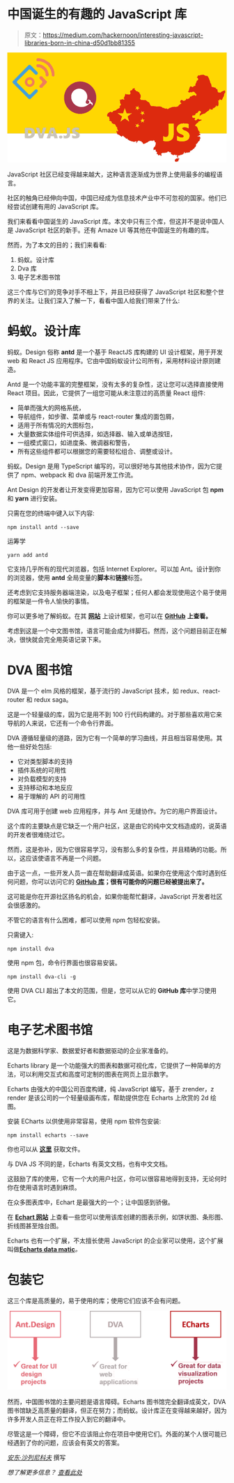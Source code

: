 # 中国诞生的有趣的 JavaScript 库

> 原文：<https://medium.com/hackernoon/interesting-javascript-libraries-born-in-china-d50d1bb81355>

![](img/13b55b976d12531ecf867e6b7cf6a05d.png)

JavaScript 社区已经变得越来越大，这种语言逐渐成为世界上使用最多的编程语言。

社区的触角已经伸向中国，中国已经成为信息技术产业中不可忽视的国家。他们已经尝试创建有用的 JavaScript 库。

我们来看看中国诞生的 JavaScript 库。本文中只有三个库，但这并不是说中国人是 JavaScript 社区的新手。还有 Amaze UI 等其他在中国诞生的有趣的库。

然而，为了本文的目的；我们来看看:

1.  蚂蚁。设计库
2.  Dva 库
3.  电子艺术图书馆

这三个库与它们的竞争对手不相上下，并且已经获得了 JavaScript 社区和整个世界的关注。让我们深入了解一下，看看中国人给我们带来了什么:

# 蚂蚁。设计库

蚂蚁。Design 俗称 **antd** 是一个基于 ReactJS 库构建的 UI 设计框架，用于开发 web 和 React JS 应用程序。它由中国蚂蚁设计公司所有，采用材料设计原则建造。

Antd 是一个功能丰富的完整框架，没有太多的复杂性，这让您可以选择直接使用 React 项目。因此，它提供了一组您可能从未注意过的高质量 React 组件:

*   简单而强大的网格系统，
*   导航组件，如步骤、菜单或与 react-router 集成的面包屑，
*   适用于所有情况的大图标包，
*   大量数据实体组件可供选择，如选择器、输入或单选按钮，
*   一组模式窗口，如进度条、微调器和警告，
*   所有这些组件都可以根据您的需要轻松组合、调整或设计。

蚂蚁。Design 是用 TypeScript 编写的，可以很好地与其他技术协作，因为它提供了 npm、webpack 和 dva 前端开发工作流。

Ant Design 的开发者让开发变得更加容易，因为它可以使用 JavaScript 包 **npm** 和 **yarn** 进行安装。

只需在您的终端中键入以下内容:

```
npm install antd --save
```

运筹学

```
yarn add antd
```

它支持几乎所有的现代浏览器，包括 Internet Explorer。可以加 Ant。设计到你的浏览器，使用 **antd** 全局变量的**脚本**和**链接**标签。

还考虑到它支持服务器端渲染，以及电子框架；任何人都会发现使用这个易于使用的框架是一件令人愉快的事情。

你可以更多地了解蚂蚁。在其 [**网站**](http://beta.ant.design/docs/react/introduce) 上设计框架，也可以在 [**GitHub**](https://github.com/ant-design/ant-design) **上查看。**

考虑到这是一个中文图书馆，语言可能会成为绊脚石。然而，这个问题目前正在解决，很快就会完全用英语记录下来。

# DVA 图书馆

DVA 是一个 elm 风格的框架，基于流行的 JavaScript 技术，如 redux、react-router 和 redux saga。

这是一个轻量级的库，因为它是用不到 100 行代码构建的。对于那些喜欢用它来导航的人来说，它还有一个命令行界面。

DVA 遵循轻量级的道路，因为它有一个简单的学习曲线，并且相当容易使用。其他一些好处包括:

*   它对类型脚本的支持
*   插件系统的可用性
*   对负载模型的支持
*   支持移动和本地反应
*   易于理解的 API 的可用性

DVA 库可用于创建 web 应用程序，并与 Ant 无缝协作。为它的用户界面设计。

这个库的主要缺点是它缺乏一个用户社区，这是由它的纯中文文档造成的，说英语的开发者很难绕过它。

然而，这是弥补，因为它很容易学习，没有那么多的复杂性，并且精确的功能。所以，这应该使语言不再是一个问题。

由于这一点，一些开发人员一直在帮助翻译成英语。如果你在使用这个库时遇到任何问题，你可以访问它的 [**GitHub 库**](https://github.com/dvajs/dva)**；很有可能你的问题已经被提出来了。**

这可能是你在开源社区扬名的机会，如果你能帮忙翻译，JavaScript 开发者社区会很感激的。

不管它的语言有什么困难，都可以使用 npm 包轻松安装。

只需键入:

```
npm install dva
```

使用 npm 包，命令行界面也很容易安装。

```
npm install dva-cli -g
```

使用 DVA CLI 超出了本文的范围，但是，您可以从它的 **GitHub 库**中学习使用它。

# 电子艺术图书馆

这是为数据科学家、数据爱好者和数据驱动的企业家准备的。

Echarts library 是一个功能强大的图表和数据可视化库，它提供了一种简单的方法，可以利用交互式和高度可定制的图表在网页上显示数字。

Echarts 由强大的中国公司百度构建，纯 JavaScript 编写，基于 zrender，z render 是该公司的一个轻量级画布库，帮助提供您在 Echarts 上欣赏的 2d 绘图。

安装 ECharts 以供使用非常容易，使用 npm 软件包安装:

```
npm install echarts --save
```

你也可以从 [**这里**](http://echarts.baidu.com/download.html) 获取文件。

与 DVA JS 不同的是，Echarts 有英文文档，也有中文文档。

这鼓励了库的使用，它有一个大的用户社区，你可以很容易地得到支持，无论何时你在使用语言时遇到麻烦。

在众多图表库中，Echart 是最强大的一个；让中国感到骄傲。

在 [**Echart 网站**](https://ecomfe.github.io/echarts-examples/public/index.html) 上查看一些您可以使用该库创建的图表示例，如饼状图、条形图、折线图甚至烛台图。

Echarts 也有一个扩展，不太擅长使用 JavaScript 的企业家可以使用，这个扩展叫做[**Echarts data matic**](http://echarts.datamatic.io/)*。*

# 包装它

这三个库是高质量的，易于使用的库；使用它们应该不会有问题。

![](img/f93b31d40be839ab931a165b1a3046b7.png)

然而，中国图书馆的主要问题是语言障碍。Echarts 图书馆完全翻译成英文，DVA 图书馆缺乏高质量的翻译，但正在努力；而蚂蚁。设计库正在变得越来越好，因为许多开发人员正在将工作投入到它的翻译中。

尽管这是一个障碍，但它不应该阻止你在项目中使用它们。外面的某个人很可能已经遇到了你的问题，应该会有英文的答案。

[*安东·沙列尼科夫*](https://www.linkedin.com/in/anton-shaleynikov-45812a1/) 撰写

*想了解更多信息？* [*查看此处*](https://dashbouquet.com/blog)